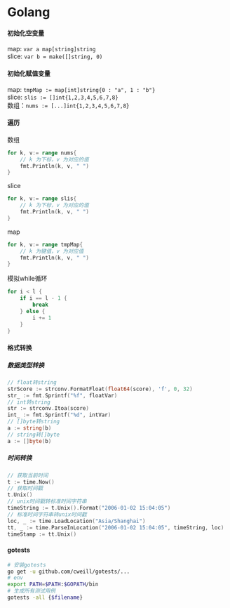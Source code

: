 # Golang

#### 初始化空变量
map: `var a map[string]string`  
slice: `var b = make([]string, 0)`

#### 初始化赋值变量
map: `tmpMap := map[int]string{0 : "a", 1 : "b"}`  
slice: `slis := []int{1,2,3,4,5,6,7,8}`  
数组：`nums := [...]int{1,2,3,4,5,6,7,8}`
 
#### 遍历
数组
```go
for k, v:= range nums{
    // k 为下标，v 为对应的值
    fmt.Println(k, v, " ")
}
```
slice
```go
for k, v:= range slis{
    // k 为下标，v 为对应的值
    fmt.Println(k, v, " ")
}
```
map
```go
for k, v:= range tmpMap{
    // k 为键值，v 为对应值
    fmt.Println(k, v, " ")
}
```
模拟while循环
```go
for i < l {
	if i == l - 1 {
		break
	} else {
		i += 1
	}
}
```


#### 格式转换
##### 数据类型转换
```go
// float转string
strScore := strconv.FormatFloat(float64(score), 'f', 0, 32)
str_ := fmt.Sprintf("%f", floatVar)
// int转string
str := strconv.Itoa(score)
int_ := fmt.Sprintf("%d", intVar)
// []byte转string
a := string(b)
// string转[]byte
a := []byte(b)
```

##### 时间转换

#### 
```go
// 获取当前时间
t := time.Now()
// 获取时间戳
t.Unix()
// unix时间戳转标准时间字符串
timeString := t.Unix().Format("2006-01-02 15:04:05")
// 标准时间字符串转unix时间戳
loc, _ := time.LoadLocation("Asia/Shanghai")
tt, _ := time.ParseInLocation("2006-01-02 15:04:05", timeString, loc)
timeStamp := tt.Unix()
```

#### gotests
```bash
# 安装gotests
go get -u github.com/cweill/gotests/...
# env
export PATH=$PATH:$GOPATH/bin
# 生成所有测试用例
gotests -all {$filename}
```
